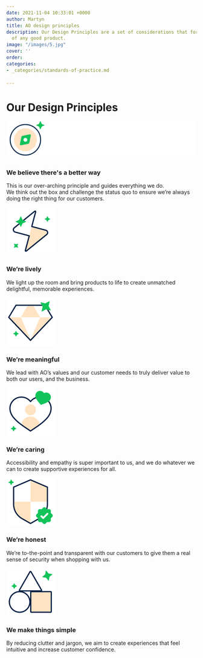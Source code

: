 ```yaml
---
date: 2021-11-04 10:33:01 +0000
author: Martyn
title: AO design principles
description: Our Design Principles are a set of considerations that form the basis
  of any good product.
image: "/images/5.jpg"
cover: ''
order: 
categories:
- _categories/standards-of-practice.md

---
```

# Our Design Principles

![](/images/compass_large_1.png)

### We believe there's a better way

This is our over-arching principle and guides everything we do.  
We think out the box and challenge the status quo to ensure we’re always doing the right thing for our customers.

![](/images/lively_large.png)

### We’re lively

We light up the room and bring products to life to create unmatched delightful, memorable experiences.

![](/images/meaningful_large.png)

### We’re meaningful

We lead with AO’s values and our customer needs to truly deliver value to both our users, and the business.

![](/images/caring_large.png)

### We’re caring

Accessibility and empathy is super important to us, and we do whatever we can to create supportive experiences for all.

![](/images/honest_large.png)

### We’re honest

We’re to-the-point and transparent with our customers to give them a real sense of security when shopping with us.

![](/images/simple-copy.png)

### We make things simple

By reducing clutter and jargon, we aim to create experiences that feel intuitive and increase customer confidence.